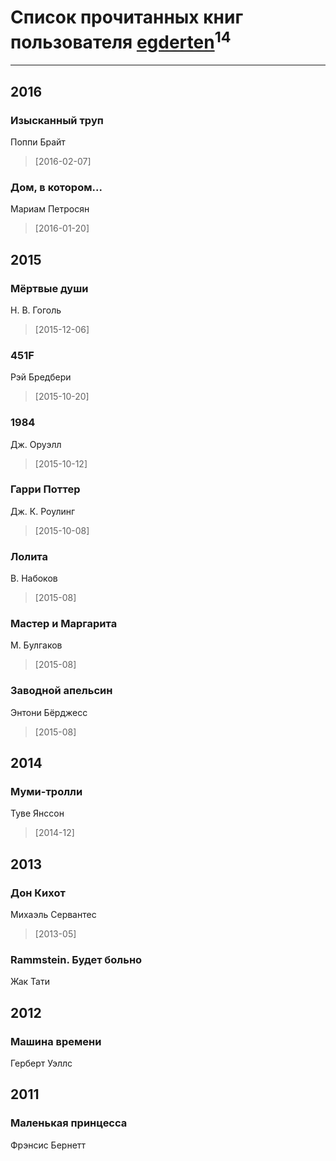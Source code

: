 # Список прочитанных книг пользователя [egderten](http://twitter.com/egderten)<sup>14</sup>
---

## 2016

### Изысканный труп
Поппи Брайт
> [2016-02-07] 


### Дом, в котором...
Мариам Петросян
> [2016-01-20] 



## 2015

### Мёртвые души
Н. В. Гоголь
> [2015-12-06] 


### 451F
Рэй Бредбери
> [2015-10-20] 


### 1984
Дж. Оруэлл
> [2015-10-12] 


### Гарри Поттер
Дж. К. Роулинг
> [2015-10-08] 


### Лолита
В. Набоков
> [2015-08] 


### Мастер и Маргарита
М. Булгаков
> [2015-08] 


### Заводной апельсин
Энтони Бёрджесс
> [2015-08] 



## 2014

### Муми-тролли
Туве Янссон
> [2014-12] 



## 2013

### Дон Кихот
Михаэль Сервантес
> [2013-05] 


### Rammstein. Будет больно
Жак Тати



## 2012

### Машина времени
Герберт Уэллс



## 2011

### Маленькая принцесса
Фрэнсис Бернетт



